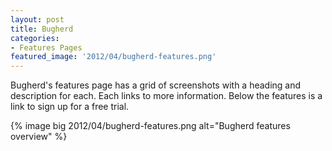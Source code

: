 ```yaml
---
layout: post
title: Bugherd
categories:
- Features Pages
featured_image: '2012/04/bugherd-features.png'
---
```

Bugherd's features page has a grid of screenshots with a heading and description for each. Each links to more information. Below the features is a link to sign up for a free trial.

{% image big 2012/04/bugherd-features.png alt="Bugherd features overview" %}